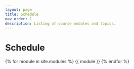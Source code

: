 ```yaml
---
layout: page
title: Schedule
nav_order: 1
description: Listing of course modules and topics.
---
```


# Schedule

{% for module in site.modules %}
{{ module }}
{% endfor %}
